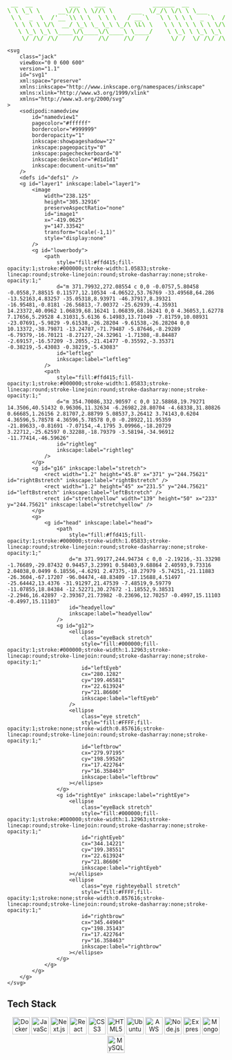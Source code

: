 
<pre align="left" style="color: #41bd11;">
 __  __          ___    ___             ______  __                                __
\ \ \_\ \     __\//\ \ \//\ \     ___  \/_/\ \/\ \ \___      __   _ __    __     \/_/
 \ \  _  \  /'__`\\ \ \  \ \ \   / __`\   \ \ \ \ \  _ `\  /'__`\/\`'__\/'__`\    \ \ \
  \ \ \ \ \/\  __/ \_\ \_ \_\ \_/\ \L\ \   \ \ \ \ \ \ \ \/\  __/\ \ \//\  __/     \ \ \
   \ \_\ \_\ \____\/\____\/\____\ \____/    \ \_\ \ \_\ \_\ \____\\ \_\\ \____\     \ \ \
    \/_/\/_/\/____/\/____/\/____/\/___/      \/_/  \/_/\/_/\/____/ \/_/ \/____/      \/_/                                                                                                                                                                                
</pre>

```
<svg
    class="jack"
    viewBox="0 0 600 600"
    version="1.1"
    id="svg1"
    xml:space="preserve"
    xmlns:inkscape="http://www.inkscape.org/namespaces/inkscape"
    xmlns:xlink="http://www.w3.org/1999/xlink"
    xmlns="http://www.w3.org/2000/svg"
>
    <sodipodi:namedview
        id="namedview1"
        pagecolor="#ffffff"
        bordercolor="#999999"
        borderopacity="1"
        inkscape:showpageshadow="2"
        inkscape:pageopacity="0"
        inkscape:pagecheckerboard="0"
        inkscape:deskcolor="#d1d1d1"
        inkscape:document-units="mm"
    />
    <defs id="defs1" />
    <g id="layer1" inkscape:label="layer1">
        <image
            width="238.125"
            height="305.32916"
            preserveAspectRatio="none"
            id="image1"
            x="-419.0625"
            y="147.33542"
            transform="scale(-1,1)"
            style="display:none"
        />
        <g id="lowerbody">
            <path
                style="fill:#ffd415;fill-opacity:1;stroke:#000000;stroke-width:1.05833;stroke-linecap:round;stroke-linejoin:round;stroke-dasharray:none;stroke-opacity:1;"
                d="m 371.79932,272.08554 c 0,0 -0.0757,5.80458 -0.0558,7.88515 0.11577,12.10534 -4.06522,53.76769 -33.49568,64.286 -13.52163,4.83257 -35.05318,8.93971 -46.37917,8.39321 -16.95481,-0.8181 -26.56813,-7.00372 -25.62939,-4.35931 14.23372,40.0962 1.06839,68.16241 1.06839,68.16241 0,0 4.36053,1.62778 7.17656,5.29528 4.31031,5.6136 6.14983,13.71049 -7.81759,10.08931 -23.07691,-5.9829 -9.61538,-26.28204 -9.61538,-26.28204 0,0 10.13372,-38.79871 -13.24787,-71.79487 -5.87646,-8.29289 -6.79379,-16.70121 -8.27127,-24.32961 -1.71308,-8.84487 -2.69157,-16.57209 -3.2055,-21.41477 -0.35592,-3.35371 -0.38219,-5.43083 -0.38219,-5.43083"
                id="leftleg"
                inkscape:label="leftleg"
            />
            <path
                style="fill:#ffd415;fill-opacity:1;stroke:#000000;stroke-width:1.05833;stroke-linecap:round;stroke-linejoin:round;stroke-dasharray:none;stroke-opacity:1;"
                d="m 354.70086,332.90597 c 0,0 12.58868,19.79271 14.3506,40.51432 0.96306,11.32634 -6.26982,28.80704 -4.68338,31.80826 0.66685,1.26156 2.81707,2.88799 5.08537,3.26412 3.74143,0.6204 4.36596,5.78578 4.36596,5.78578 0,0 -0.28922,11.95359 -21.89633,-0.81691 -7.07154,-4.1795 3.09966,-18.20729 3.22712,-25.62597 0.32288,-18.79379 -3.58194,-34.96912 -11.77414,-46.59626"
                id="rightleg"
                inkscape:label="rightleg"
            />
        </g>
        <g id="g16" inkscape:label="stretch">
            <rect width="1.2" height="45.8" x="371" y="244.75621" id="rightBstretch" inkscape:label="rightBstretch" />
            <rect width="1.2" height="45" x="231.5" y="244.75621" id="leftBstretch" inkscape:label="leftBstretch" />
            <rect id="stretchyellow" width="139" height="50" x="233" y="244.75621" inkscape:label="stretchyellow" />
        </g>
        <g>
            <g id="head" inkscape:label="head">
                <path
                    style="fill:#ffd415;fill-opacity:1;stroke:#000000;stroke-width:1.05833;stroke-linecap:round;stroke-linejoin:round;stroke-dasharray:none;stroke-opacity:1;"
                    d="m 371.99177,244.94734 c 0,0 -2.19216,-31.33298 -1.76689,-29.87432 0.94457,3.23991 0.58403,9.68864 2.40593,9.73316 2.04038,0.0499 6.18556,-4.6291 2.47375,-18.27979 -5.74251,-21.11883 -26.3604,-67.17207 -96.04474,-48.83409 -17.15688,4.51497 -25.64442,13.4376 -31.91297,21.47539 -7.48519,9.59779 -11.07855,18.84384 -12.52271,30.27672 -1.18552,9.38531 -2.2946,16.42897 -2.39367,21.73982 -0.23696,12.70257 -0.4997,15.11103 -0.4997,15.11103"
                    id="headyellow"
                    inkscape:label="headyellow"
                />
                <g id="g12">
                    <ellipse
                        class="eyeBack stretch"
                        style="fill:#000000;fill-opacity:1;stroke:#000000;stroke-width:1.12963;stroke-linecap:round;stroke-linejoin:round;stroke-dasharray:none;stroke-opacity:1;"
                        id="leftEyeb"
                        cx="280.1282"
                        cy="199.46581"
                        rx="22.613924"
                        ry="21.86606"
                        inkscape:label="leftEyeb"
                    />
                    <ellipse
                        class="eye stretch"
                        style="fill:#FFFF;fill-opacity:1;stroke:none;stroke-width:0.857616;stroke-linecap:round;stroke-linejoin:round;stroke-dasharray:none;stroke-opacity:1;"
                        id="leftbrow"
                        cx="279.97195"
                        cy="198.59526"
                        rx="17.422764"
                        ry="16.358463"
                        inkscape:label="leftbrow"
                    ></ellipse>
                </g>
                <g id="rightEye" inkscape:label="rightEye">
                    <ellipse
                        class="eyeBack stretch"
                        style="fill:#000000;fill-opacity:1;stroke:#000000;stroke-width:1.12963;stroke-linecap:round;stroke-linejoin:round;stroke-dasharray:none;stroke-opacity:1;"
                        id="rightEyeb"
                        cx="344.14221"
                        cy="199.38551"
                        rx="22.613924"
                        ry="21.86606"
                        inkscape:label="rightEyeb"
                    ></ellipse>
                    <ellipse
                        class="eye righteyeball stretch"
                        style="fill:#FFFF;fill-opacity:1;stroke:none;stroke-width:0.857616;stroke-linecap:round;stroke-linejoin:round;stroke-dasharray:none;stroke-opacity:1;"
                        id="rightbrow"
                        cx="345.44904"
                        cy="198.35143"
                        rx="17.422764"
                        ry="16.358463"
                        inkscape:label="rightbrow"
                    ></ellipse>
                </g>
            </g>
        </g>
    </g>
</svg>
```

## Tech Stack

<p align="center">
  <img src="https://cdn.jsdelivr.net/gh/devicons/devicon/icons/docker/docker-original.svg" alt="Docker" width="40" height="40"/>
  <img src="https://cdn.jsdelivr.net/gh/devicons/devicon/icons/javascript/javascript-original.svg" alt="JavaScript" width="40" height="40"/>
  <img src="https://cdn.jsdelivr.net/gh/devicons/devicon/icons/nextjs/nextjs-original.svg" alt="Next.js" width="40" height="40"/>
  <img src="https://cdn.jsdelivr.net/gh/devicons/devicon/icons/react/react-original.svg" alt="React" width="40" height="40"/>
  <img src="https://cdn.jsdelivr.net/gh/devicons/devicon/icons/css3/css3-original.svg" alt="CSS3" width="40" height="40"/>
  <img src="https://cdn.jsdelivr.net/gh/devicons/devicon/icons/html5/html5-original.svg" alt="HTML5" width="40" height="40"/>
  <img src="https://cdn.jsdelivr.net/gh/devicons/devicon/icons/ubuntu/ubuntu-plain-wordmark.svg" alt="Ubuntu" width="40" height="40"/>
  <img src="https://cdn.jsdelivr.net/gh/devicons/devicon/icons/amazonwebservices/amazonwebservices-original-wordmark.svg" alt="AWS" width="40" height="40"/>
  <img src="https://cdn.jsdelivr.net/gh/devicons/devicon/icons/nodejs/nodejs-original.svg" alt="Node.js" width="40" height="40"/>
  <img src="https://cdn.jsdelivr.net/gh/devicons/devicon/icons/express/express-original.svg" alt="Express.js" width="40" height="40"/>
  <img src="https://cdn.jsdelivr.net/gh/devicons/devicon/icons/mongodb/mongodb-original.svg" alt="MongoDB" width="40" height="40"/>
  <img src="https://cdn.jsdelivr.net/gh/devicons/devicon/icons/mysql/mysql-original.svg" alt="MySQL" width="40" height="40"/>
</p>


